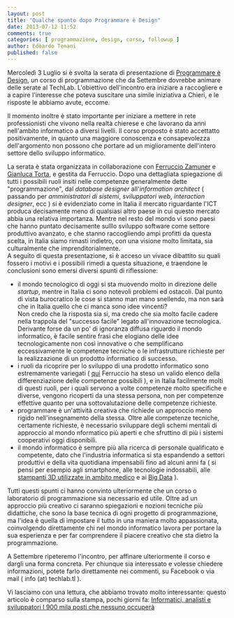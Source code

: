 ```yaml
---
layout: post
title: "Qualche spunto dopo Programmare è Design"
date: 2013-07-12 11:52
comments: true
categories: [ programmazione, design, corso, followup ]
author: Edoardo Tenani
published: false
---
```


Mercoledì 3 Luglio si è svolta la serata di presentazione di [Programmare è Design](http://blog.techlab.tl/blog/2013/06/28/programmare-e-design/), un corso di programmazione che da Settembre dovrebbe animare delle serate al TechLab. L'obiettivo dell'incontro era iniziare a raccogliere e a capire l'interesse che poteva suscitare una simile iniziativa a Chieri, e le risposte le abbiamo avute, eccome.

<!--more-->  

Il momento inoltre è stato importante per iniziare a mettere in rete professionisti che vivono nella realtà chierese e che lavorano da anni nell'ambito informatico a diversi livelli. Il corso proposto è stato accettatto positivamente, in quanto una maggiore conoscenza e consapevolezza dell'argomento non possono che portare ad un miglioramente dell'intero settore dello sviluppo informatico.  

La serata è stata organizzata in collaborazione con [Ferruccio Zamuner](http://nonsolosoft.com/solo/chisiamo.shtml) e [Gianluca Torta](http://www.unito.it/unitoWAR/page/dipartimenti1/D004/D004_personale_batch_BasicBook_Docenti_IT7?id=180631), e gestita da Ferruccio. Dopo una dettagliata spiegazione di tutti i possibili ruoli insiti nelle competenze generalmente dette "programmazione", dal _database designer_ all'_information architect_ ( passando per _amministratori di sistemi_, _sviluppatori web_, _interaction designer_, ecc ) si è evidenziato come in Italia il mercato riguardante l'ICT produca decisamente meno di qualsiasi altro paese in cui questo mercato abbia una relativa importanza. Mentre nel resto del mondo vi sono paesi che hanno puntato decisamente sulllo sviluppo software come settore produttivo avanzato, e che stanno raccogliendo ampi profitti da questa scelta, in Italia siamo rimasti indietro, con una visione molto limitata, sia culturalmente che imprenditorialmente.  
A seguito di questa presentazione, si è acceso un vivace dibattito su quali fossero i motivi e i possibili rimedi a questa situazione, e traendone le conclusioni sono emersi diversi spunti di riflessione: 

- il mondo tecnologico di oggi si sta muovendo molto in direzione delle _startup_, mentre in Italia ci sono notevoli problemi ed ostacoli. Dal punto di vista burocratico le cose si stanno man mano snellendo, ma non sarà che in Italia quello che ci manca sono idee vincenti?  
Non credo che la risposta sia si, ma credo che sia molto facile cadere nella trappola del "successo facile" legato all'innovazione tecnologica. Derivante forse da un po' di ignoranza diffusa riguardo il mondo informatico, è facile sentire frasi che elogiano delle idee tecnologicamente non così innovative o che semplificano eccessivamente le competenze tecniche o le infrastrutture richieste per la realizzazione di un prodotto informatico di successo.
- i ruoli da ricoprire per lo sviluppo di una prodotto informatico sono estremamente variegati ( [qui](http://arancia.diff.org/host/n319/Professioni_IT) Ferruccio ha steso un valido elenco della differenziazione delle competenze possibili ), e in Italia facilmente molti di questi ruoli, per i quali servono a volte competenze molto specifiche e diverse, vengono ricoperti da una stessa persona, non per competenze effettive quanto per una sottovalutazione delle competenze richieste.
- programmare è un'attività creativa che richiede un approccio meno rigido nell'insegnamento della stessa. Oltre alle competenze tecniche, certamente richieste, è necessario sviluppare degli schemi mentali di approccio al mondo nformatico più aperti e che sfruttino di più i sistemi cooperativi oggi disponibili.
- il mondo informatico è sempre più alla ricerca di personale qualificato e competente, dato che l'industria informatica si sta espandendo a settori produttivi e della vita quotidiana impensabili fino ad alcuni anni fa ( si pensi per esempio agli smartphone, alle tecnologie indossabili, alle [stampanti 3D utilizzate in ambito medico](http://www.webnews.it/2013/03/13/le-stampanti-3d-potranno-realizzare-anche-organi/) e ai [Big Data](https://it.wikipedia.org/wiki/Big_data) ).

Tutti questi spunti ci hanno convinto ulteriormente che un corso o laboratorio di programmazione sia necessario ed utile. Oltre ad un approccio più creativo ci saranno spiegazioni e nozioni tecniche più didattiche, che sono la base tecnica di ogni progetto di programmazione, ma l'idea è quella di impostare il tutto in una maniera molto appassionata, coinvolgendo direttamente chi nel mondo informatico lavora per portare la sua esperienza e per far comprendere il piacere creativo che sta dietro la programmazione.  

A Settembre ripeteremo l'incontro, per affinare ulteriormente il corso e dargli una forma concreta. Per chiunque sia interessato e volesse chiedere informazioni, potete farlo direttamente nei commenti, su Facebook o via mail ( info (at) techlab.tl ).

Vi lasciamo con una lettura, che abbiamo trovato molto interessante: questo articolo è comparso sulla stampa, pochi giorni fa: [Informatici, analisti e sviluppatori
I 900 mila posti che nessuno occuperà](http://www.lastampa.it/2013/07/04/economia/informatici-analisti-e-sviluppatori-i-mila-posti-che-nessuno-occuper-nBOlQDJzzobBkSFJwd4XhO/pagina.html)
